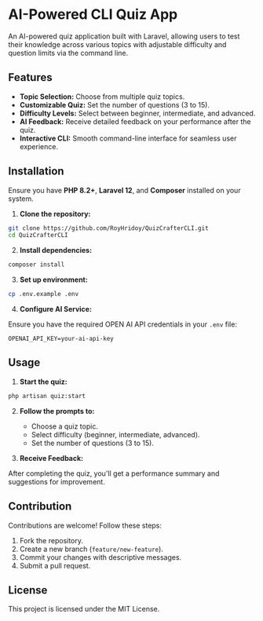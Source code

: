 # AI-Powered CLI Quiz App

An AI-powered quiz application built with Laravel, allowing users to test their knowledge across various topics with adjustable difficulty and question limits via the command line.

## Features

- **Topic Selection:** Choose from multiple quiz topics.
- **Customizable Quiz:** Set the number of questions (3 to 15).
- **Difficulty Levels:** Select between beginner, intermediate, and advanced.
- **AI Feedback:** Receive detailed feedback on your performance after the quiz.
- **Interactive CLI:** Smooth command-line interface for seamless user experience.

## Installation

Ensure you have **PHP 8.2+**, **Laravel 12**, and **Composer** installed on your system.

1. **Clone the repository:**

```bash
git clone https://github.com/RoyHridoy/QuizCrafterCLI.git
cd QuizCrafterCLI
```

2. **Install dependencies:**

```bash
composer install
```

3. **Set up environment:**

```bash
cp .env.example .env
```

4. **Configure AI Service:**

Ensure you have the required OPEN AI API credentials in your `.env` file:

```
OPENAI_API_KEY=your-ai-api-key
```

## Usage

1. **Start the quiz:**

```bash
php artisan quiz:start
```

2. **Follow the prompts to:**
   - Choose a quiz topic.
   - Select difficulty (beginner, intermediate, advanced).
   - Set the number of questions (3 to 15).

3. **Receive Feedback:**

After completing the quiz, you'll get a performance summary and suggestions for improvement.

## Contribution

Contributions are welcome! Follow these steps:

1. Fork the repository.
2. Create a new branch (`feature/new-feature`).
3. Commit your changes with descriptive messages.
4. Submit a pull request.

## License

This project is licensed under the MIT License.
